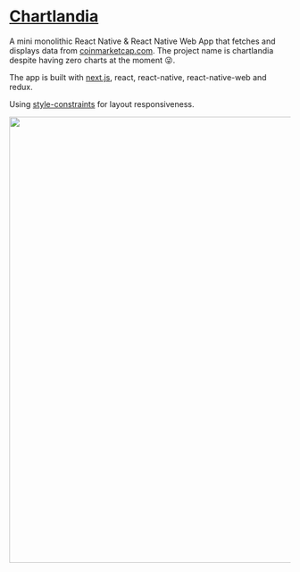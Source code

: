 # [Chartlandia](http://www.chartlandia.com)

A mini monolithic React Native & React Native Web App that fetches and displays data from [coinmarketcap.com](http://coinmarketcap.com). The project name is chartlandia despite having zero charts at the moment 😜.

The app is built with [next.js](https://github.com/zeit/next.js/), react, react-native, react-native-web and redux.

Using [style-constraints](https://github.com/mglagola/style-constraints) for layout responsiveness.

<img src='https://cl.ly/3T2p1x42241m/Screen%20Shot%202018-07-17%20at%203.17.33%20PM.png' width='800px' height='auto'>
